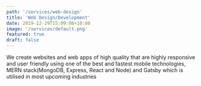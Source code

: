 ```yaml
---
path: '/services/web-design'
title: 'Web Design/Development'
date: 2019-12-29T15:09:08+10:00
image: '/services/default.png'
featured: true
draft: false
---
```


We create websites and web apps of high quality that are highly responsive and user friendly using one of the best and fastest mobile technologies, MERN stack(MongoDB, Express, React and Node) and Gatsby which is utilised in most upcoming industries
